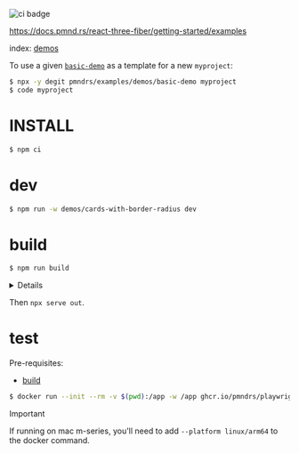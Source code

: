 ![ci badge](https://github.com/pmndrs/examples/actions/workflows/ci.yml/badge.svg?branch=main)

https://docs.pmnd.rs/react-three-fiber/getting-started/examples

index: [demos](demos)

To use a given [`basic-demo`](demos/basic-demo) as a template for a new `myproject`:

```sh
$ npx -y degit pmndrs/examples/demos/basic-demo myproject
$ code myproject
```

# INSTALL

```sh
$ npm ci
```

# dev

```sh
$ npm run -w demos/cards-with-border-radius dev
```

# build

```sh
$ npm run build
```

<details>

This will:

1. execute `^build2` which will `vite build` each `demos/*` with:
  - a `--base` set to `${BASE_PATH}/${app_name}`
  - a custom vite `--config`, whith a `monkey()` plugin that will:
    - [`deterministic`](packages/examples/src/deterministic.js) script into `src/index.jsx`
    - monkeypatch the `<Canvas>` with [`CheesyCanvas`](packages/examples/src/CheesyCanvas.jsx) for setting up the scene for playwright screenshots
2. build the Next.js `apps/website`
3. copy final result into `out` folder

NB: `BASE_PATH` can be unset/empty.

</details>

Then `npx serve out`.

# test

Pre-requisites:

- [build](#build)

```sh
$ docker run --init --rm -v $(pwd):/app -w /app ghcr.io/pmndrs/playwright:main npm test
```

> [!IMPORTANT]
> If running on mac m-series, you'll need to add `--platform linux/arm64` to the docker command.
